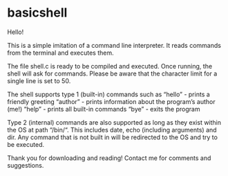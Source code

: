 # basicshell
Hello!

This is a simple imitation of a command line interpreter. It reads commands from the terminal and executes them. 

The file shell.c is ready to be compiled and executed. Once running, the shell will ask for commands. Please be aware that the character limit for a single line is set to 50.

The shell supports type 1 (built-in) commands such as
“hello” - prints a friendly greeting
“author” - prints information about the program’s author (me!)
“help” - prints all built-in commands
“bye” - exits the program

Type 2 (internal) commands are also supported as long as they exist within the OS at path “/bin/“. This includes date, echo (including arguments) and dir. Any command that is not built in will be redirected to the OS and try to be executed. 

Thank you for downloading and reading! Contact me for comments and suggestions.

